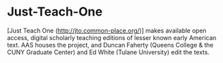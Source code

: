 # Just-Teach-One
[Just Teach One (http://jto.common-place.org/)] makes available open access, digital scholarly teaching editions of lesser known early American text. AAS houses the project, and Duncan Faherty (Queens College & the CUNY Graduate Center) and Ed White (Tulane University) edit the texts. 
